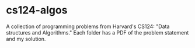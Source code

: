 # cs124-algos

A collection of programming problems from Harvard's CS124: "Data structures and Algorithms."
Each folder has a PDF of the problem statement and my solution.
